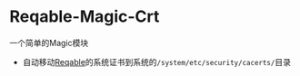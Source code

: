 # Reqable-Magic-Crt

一个简单的Magic模块

- 自动移动[Reqable](https://reqable.com/zh-CN/)的系统证书到系统的`/system/etc/security/cacerts/`目录
